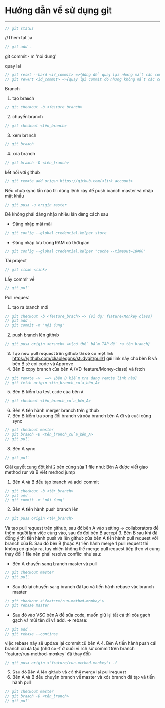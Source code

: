 # Hướng dẫn về sử dụng git
---
```javascript
// git status
```
//Them tat ca
```javascript
// git add . 
```
git commit - m 'noi dung'

quay lai
```javascript
// git reset --hard <id_commit> =>{dùng để quay lại nhưng mất các commit sau đó}
// git revert <id_commit> =>{quay lại commit đó nhưng không mất các commit sau đó}
```

Branch
1. tạo branch 
```javascript
// git checkout -b <feature_branch>
```
2. chuyển branch
```javascript
// git checkout <tên_branch>
```
3. xem branch
```javascript
// git branch
```
4. xóa branch
```javascript
// git branch -D <tên_branch>
```


kết nối với github
```javascript
// git remote add origin https://github.com/<link account>
```

Nếu chưa sync lần nào thì dùng lệnh này để push branch master và nhập mật khẩu
```javascript
// git push -u origin master 
```

Để không phải đăng nhập nhiều lần dùng cách sau
- Đăng nhập mãi mãi
```javascript
// git config --global credential.helper store 
```
- Đăng nhập lưu trong RAM có thời gian
```javascript
// git config --global credential.helper "cache --timeout=18000"
```

Tải project
```javascript
// git clone <link>
```
Lấy commit về
```javascript
// git pull
```

Pull request
1. tạo ra branch mới
```javascript
// git checkout -b <feature_brach> => {ví dụ: feature/Monkey-class}
// git add .
// git commit -m 'nội dung'
```
2. push branch lên github
```javascript
// git push origin <branch> =>{có thể bấm TAP để ra tên branch}
```
3. Tạo new pull request trên github thì sẽ có một link https://github.com/chaolegons/studygit/pull/1 
gửi link này cho bên B và bên B sẽ coi code và Approve
4. Bên B copy branch của bên A (VD: feature/Money-class) và fetch
```javascript
// git remote -v  ==> {bên B kiểm tra đang remote link nào}
// git fetch origin <tên_branch_của_bên_A> 
```
5. Bên B kiểm tra test code của bên A
```javascript
// git checkout <tên_branch_của_bên_A> 
```
6. Bên A tiến hành merger branch trên github
7. Bên B kiểm tra xong đổi branch và xóa branch bên A đi và cuối cùng sync
```javascript
// git checkout master
// git branch -D <tên_branch_của_bên_A>
// git pull
```
8. Bên A sync
```javascript
// git pull
```

Giải quyết xung đột khi 2 bên cùng sửa 1 file như:
Bên A được viết giao method run và B viết method jump
1. Bên A và B đều tạo branch và add, commit
```javascript
// git checkout -b <tên_branch>
// git add .
// git commit -m 'nội dung'
```
2. Bên A tiến hành push branch lên
```javascript
// git push origin <tên_branch>
```
Và tạo pull request trên github, sau đó bên A vào setting -> collaborators để thêm người làm việc cùng vào, sau đó đợi bên B accept
3. Bên B sau khi đã đồng ý thì tiến hành push và lên github của bên A tiến hành pull request với branch của B. Sau đó bên B (hoặc A) tiến hành merge 1 pull request thì không có gì xảy ra, tuy nhiên không thể merge pull request tiếp theo vì cùng thay đổi 1 file nên phải resolve conflict như sau:
- Bên A chuyển sang branch master và pull
```javascript
// git checkout master
// git pull
```
- Sau đó lại chuyển sang branch đã tạo và tiến hành rebase vào branch master
```javascript
// git checkout <'feature/run-method-monkey'>
// git rebase master
```
- Sau đó vào VSC bên A để sửa code, muốn giữ lại tất cả thì xóa gạch gạch và mũi tên đi và add. -> rebase:
```javascript
// git add .
// git rebase --continue
```
việc rebase này sẽ update lại commit cũ bên A
4. Bên A tiến hành push cái branch cũ đã tạo (nhớ có -f ở cuối vì lịch sử commit trên branch 'feature/run-method-monkey' đã thay đổi)
```javascript
// git push origin <'feature/run-method-monkey'> -f
```
5. Sau đó Bên A lên github và có thể merge lại pull request
6. Bên A và B đều chuyển branch về master và xóa branch đã tạo và tiến hành pull
```javascript
// git checkout master
// git branch -D <tên_branch>
// git pull
```